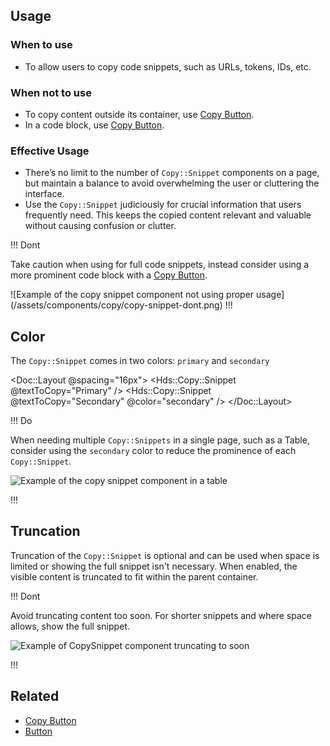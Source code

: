 ## Usage

### When to use

- To allow users to copy code snippets, such as URLs, tokens, IDs, etc.

### When not to use

- To copy content outside its container, use [Copy Button](/components/copy/button).
- In a code block, use [Copy Button](/components/copy/button).

### Effective Usage

- There’s no limit to the number of `Copy::Snippet` components on a page, but maintain a balance to avoid overwhelming the user or cluttering the interface.
- Use the `Copy::Snippet` judiciously for crucial information that users frequently need. This keeps the copied content relevant and valuable without causing confusion or clutter.

!!! Dont

Take caution when using for full code snippets, instead consider using a more prominent code block with a [Copy Button](/components/copy/button).

![Example of the copy snippet component not using proper usage] (/assets/components/copy/copy-snippet-dont.png)
!!!

## Color
The `Copy::Snippet` comes in two colors: `primary` and `secondary`

<Doc::Layout @spacing="16px">
<Hds::Copy::Snippet @textToCopy="Primary" /> 
<Hds::Copy::Snippet @textToCopy="Secondary" @color="secondary" />
</Doc::Layout>

!!! Do

When needing multiple `Copy::Snippets` in a single page, such as a Table, consider using the `secondary` color to reduce the prominence of each `Copy::Snippet`.

![Example of the copy snippet component in a table](/assets/components/copy/copy-snippet-table-do.png)

!!!

## Truncation

Truncation of the `Copy::Snippet` is optional and can be used when space is limited or showing the full snippet isn't necessary. When enabled, the visible content is truncated to fit within the parent container. 

!!! Dont

Avoid truncating content too soon. For shorter snippets and where space allows, show the full snippet. 

![Example of CopySnippet component truncating to soon](/assets/components/copy/copy-snippet-truncation-dont.png)

!!!

## Related

- [Copy Button](/components/copy/button)
- [Button](/components/button)